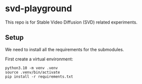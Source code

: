 # svd-playground

This repo is for Stable Video Diffusion (SVD) related experiments.

## Setup

We need to install all the requirements for the submodules. 

First create a virtual environment:

```
python3.10 -m venv .venv
source .venv/bin/activate
pip install -r requirements.txt
```
